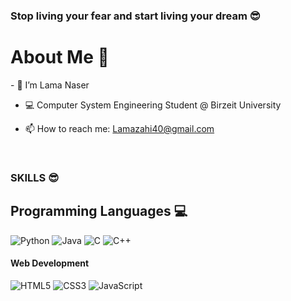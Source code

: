 ### Stop living your fear and start living your dream 😎

<h1>About Me 📌</h1>
- 👋 I’m Lama Naser

- 💻 Computer System Engineering Student @ Birzeit University

- 📫 How to reach me: Lamazahi40@gmail.com

<br />
<h3 >SKILLS 😎</h3>
<h2 >Programming Languages 💻</h2>

<p>
  <img src="https://img.shields.io/badge/Python-blue?logo=python&logoColor=white&color=007396&style=for-the-badge" alt="Python">
  <img src="https://img.shields.io/badge/Java-yellow?logo=Java&logoColor=white&color=FFD43B&style=for-the-badge" alt="Java">
  <img src="https://img.shields.io/badge/C-red?logo=C&logoColor=white&color=EF5350&style=for-the-badge" alt="C">
  <img src="https://img.shields.io/badge/C++-green?logo=C++&logoColor=white&color=007777&style=for-the-badge" alt="C++">
</p>

<h4 >Web Development </h4>
<p>
  <img src="https://img.shields.io/badge/HTML-E34F26?logo=html5&logoColor=white&style=for-the-badge" alt="HTML5">
  <img src="https://img.shields.io/badge/CSS-1572B6?logo=css3&logoColor=white&style=for-the-badge" alt="CSS3">
  <img src="https://img.shields.io/badge/Java%20Script-F7DF1E?logo=javascript&logoColor=black&style=for-the-badge" alt="JavaScript">
</p>


